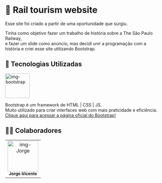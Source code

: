 <h1>🚝 Rail tourism website</h1>
<p>Esse site foi criado a partir de uma oportunidade que surgiu.</p>
<p>
  Tinha como objetivo fazer um trabalho de história sobre a The São Paulo Railway,<br> 
  e fazer um slide como anúncio, mas decidi unir a programação com a história e criei esse site utilizando Bootstrap.
 </p>
 
 
 
 <h2>🦄 Tecnologias Utilizadas</h2>
 <div class="tecnologias">
  <img          src="https://camo.githubusercontent.com/84746920d1a9906680c387b3cc8753ee842e996fc8915abd295011e15b594b74/68747470733a2f2f676574626f6f7473747261702e636f6d2f646f63732f352e312f6173736574732f6272616e642f626f6f7473747261702d6c6f676f2d736861646f772e706e67" width="80px" alt="img-bootstrap">
  <p>
    Bootstrap é um framework de HTML | CSS | JS. <br> 
    Muito utilizado para criar interfaces web com mais praticidade e eficiência. <br>
    <a href="https://getbootstrap.com/">Clique aqui para acessar a página oficial do Bootstrap!</a>
  </p>
</div>




<h2>🏋️‍♂️ Colaboradores</h2>
<table>
  <tr>
    <td align="center">
      <a href="#">
        <img src="https://avatarfiles.alphacoders.com/169/thumb-169513.png" width="100px;" alt="img-Jorge"/><br>
        <sub>
          <b>Jorge Vicente</b>
        </sub>
      </a>
    </td>
  </tr>
</table>

